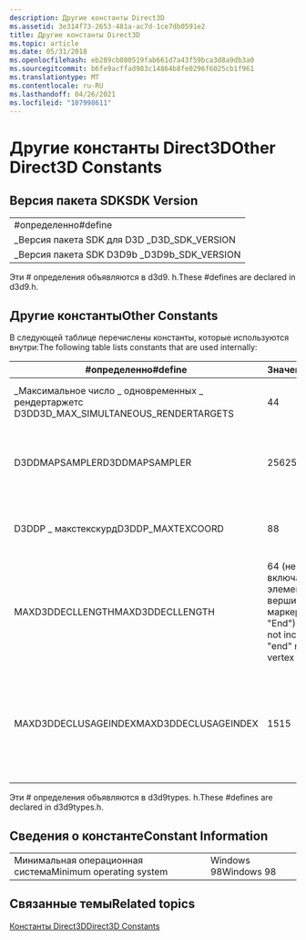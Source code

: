 ```yaml
---
description: Другие константы Direct3D
ms.assetid: 3e314f73-2653-481a-ac7d-1ce7db0591e2
title: Другие константы Direct3D
ms.topic: article
ms.date: 05/31/2018
ms.openlocfilehash: eb289cb080519fab661d7a43f59bca3d8a9db3a0
ms.sourcegitcommit: b6fe9acffad983c14864b8fe0296f6025cb1f961
ms.translationtype: MT
ms.contentlocale: ru-RU
ms.lasthandoff: 04/26/2021
ms.locfileid: "107998611"
---
```

# <a name="other-direct3d-constants"></a><span data-ttu-id="15449-103">Другие константы Direct3D</span><span class="sxs-lookup"><span data-stu-id="15449-103">Other Direct3D Constants</span></span>

## <a name="sdk-version"></a><span data-ttu-id="15449-104">Версия пакета SDK</span><span class="sxs-lookup"><span data-stu-id="15449-104">SDK Version</span></span>



|                     |
|---------------------|
| <span data-ttu-id="15449-105">\#определенно</span><span class="sxs-lookup"><span data-stu-id="15449-105">\#define</span></span>            |
| <span data-ttu-id="15449-106">\_Версия пакета SDK для D3D \_</span><span class="sxs-lookup"><span data-stu-id="15449-106">D3D\_SDK\_VERSION</span></span>   |
| <span data-ttu-id="15449-107">\_Версия пакета SDK D3D9b \_</span><span class="sxs-lookup"><span data-stu-id="15449-107">D3D9b\_SDK\_VERSION</span></span> |



 

<span data-ttu-id="15449-108">Эти \# определения объявляются в d3d9. h.</span><span class="sxs-lookup"><span data-stu-id="15449-108">These \#defines are declared in d3d9.h.</span></span>

## <a name="other-constants"></a><span data-ttu-id="15449-109">Другие константы</span><span class="sxs-lookup"><span data-stu-id="15449-109">Other Constants</span></span>

<span data-ttu-id="15449-110">В следующей таблице перечислены константы, которые используются внутри:</span><span class="sxs-lookup"><span data-stu-id="15449-110">The following table lists constants that are used internally:</span></span>



| <span data-ttu-id="15449-111">\#определенно</span><span class="sxs-lookup"><span data-stu-id="15449-111">\#define</span></span>                              | <span data-ttu-id="15449-112">Значение</span><span class="sxs-lookup"><span data-stu-id="15449-112">Value</span></span>                                             | <span data-ttu-id="15449-113">Описание</span><span class="sxs-lookup"><span data-stu-id="15449-113">Description</span></span>                                                        |
|---------------------------------------|---------------------------------------------------|--------------------------------------------------------------------|
| <span data-ttu-id="15449-114">\_Максимальное число \_ одновременных \_ рендертаржетс D3D</span><span class="sxs-lookup"><span data-stu-id="15449-114">D3D\_MAX\_SIMULTANEOUS\_RENDERTARGETS</span></span> | <span data-ttu-id="15449-115">4</span><span class="sxs-lookup"><span data-stu-id="15449-115">4</span></span>                                                 | <span data-ttu-id="15449-116">Максимальное число рендертаржетс.</span><span class="sxs-lookup"><span data-stu-id="15449-116">The maximum number of rendertargets.</span></span>                               |
| <span data-ttu-id="15449-117">D3DDMAPSAMPLER</span><span class="sxs-lookup"><span data-stu-id="15449-117">D3DDMAPSAMPLER</span></span>                        | <span data-ttu-id="15449-118">256</span><span class="sxs-lookup"><span data-stu-id="15449-118">256</span></span>                                               | <span data-ttu-id="15449-119">Максимальное число выборок карт смещения.</span><span class="sxs-lookup"><span data-stu-id="15449-119">The maximum number of displacement map samples.</span></span>                    |
| <span data-ttu-id="15449-120">D3DDP \_ макстекскурд</span><span class="sxs-lookup"><span data-stu-id="15449-120">D3DDP\_MAXTEXCOORD</span></span>                    | <span data-ttu-id="15449-121">8</span><span class="sxs-lookup"><span data-stu-id="15449-121">8</span></span>                                                 | <span data-ttu-id="15449-122">Максимальное число координат текстуры.</span><span class="sxs-lookup"><span data-stu-id="15449-122">The maximum number of texture coordinates.</span></span>                         |
| <span data-ttu-id="15449-123">MAXD3DDECLLENGTH</span><span class="sxs-lookup"><span data-stu-id="15449-123">MAXD3DDECLLENGTH</span></span>                      | <span data-ttu-id="15449-124">64 (не включает элемент вершины маркера "End")</span><span class="sxs-lookup"><span data-stu-id="15449-124">64 (does not include "end" marker vertex element)</span></span> | <span data-ttu-id="15449-125">Максимальное число элементов в объявлении вершины.</span><span class="sxs-lookup"><span data-stu-id="15449-125">Maximum number of elements in a vertex declaration.</span></span>                |
| <span data-ttu-id="15449-126">MAXD3DDECLUSAGEINDEX</span><span class="sxs-lookup"><span data-stu-id="15449-126">MAXD3DDECLUSAGEINDEX</span></span>                  | <span data-ttu-id="15449-127">15</span><span class="sxs-lookup"><span data-stu-id="15449-127">15</span></span>                                                | <span data-ttu-id="15449-128">Максимальный индекс (0-15), который можно использовать в объявлении вершины.</span><span class="sxs-lookup"><span data-stu-id="15449-128">The maximum index (0-15) that can be used in a vertex declaration.</span></span> |



 

<span data-ttu-id="15449-129">Эти \# определения объявляются в d3d9types. h.</span><span class="sxs-lookup"><span data-stu-id="15449-129">These \#defines are declared in d3d9types.h.</span></span>

## <a name="constant-information"></a><span data-ttu-id="15449-130">Сведения о константе</span><span class="sxs-lookup"><span data-stu-id="15449-130">Constant Information</span></span>



|                          |            |
|--------------------------|------------|
| <span data-ttu-id="15449-131">Минимальная операционная система</span><span class="sxs-lookup"><span data-stu-id="15449-131">Minimum operating system</span></span> | <span data-ttu-id="15449-132">Windows 98</span><span class="sxs-lookup"><span data-stu-id="15449-132">Windows 98</span></span> |



 

## <a name="related-topics"></a><span data-ttu-id="15449-133">Связанные темы</span><span class="sxs-lookup"><span data-stu-id="15449-133">Related topics</span></span>

<dl> <dt>

[<span data-ttu-id="15449-134">Константы Direct3D</span><span class="sxs-lookup"><span data-stu-id="15449-134">Direct3D Constants</span></span>](dx9-graphics-reference-d3d-constants.md)
</dt> </dl>

 

 



